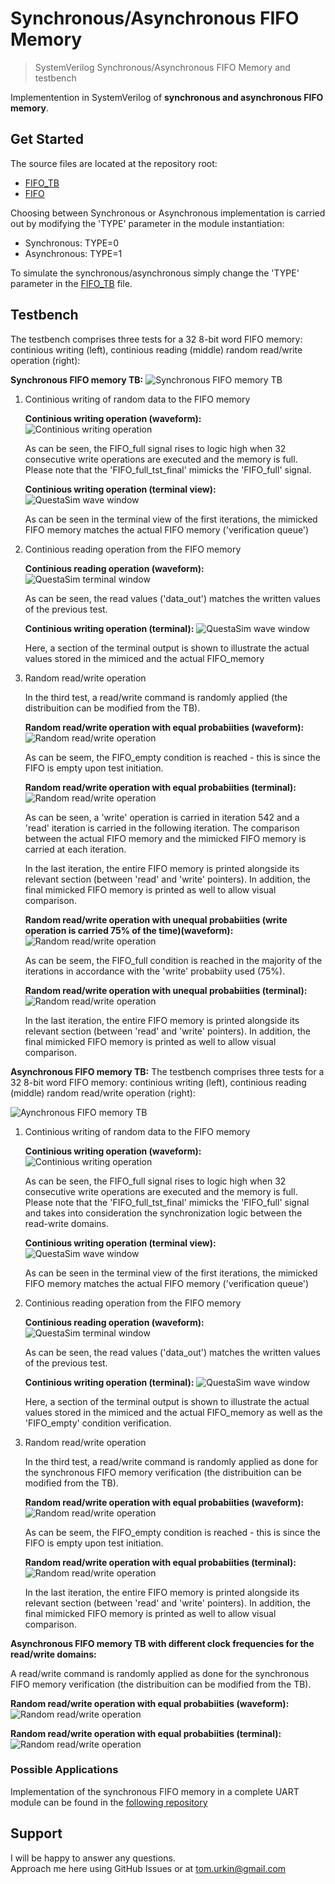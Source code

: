 # Synchronous/Asynchronous FIFO Memory

> SystemVerilog Synchronous/Asynchronous FIFO Memory and testbench  

Implementention in SystemVerilog of __synchronous and asynchronous FIFO memory__.  

## Get Started

The source files  are located at the repository root:

- [FIFO_TB](./FIFO_TB.sv)
- [FIFO](./FIFO.sv)

Choosing between Synchronous or Asynchronous implementation is carried out by modifying the 'TYPE' parameter in the module instantiation:
- Synchronous: TYPE=0
- Asynchronous: TYPE=1

To simulate the synchronous/asynchronous simply change the 'TYPE' parameter in the [FIFO_TB](./FIFO_TB.sv) file.
## Testbench

The testbench comprises three tests for a 32 8-bit word FIFO memory: continious writing (left), continious reading (middle) random read/write operation (right):

**Synchronous FIFO memory TB:**
	![Synchronous FIFO memory TB](./docs/synchronous_read_write_mix.JPG) 


1.	Continious writing of random data to the FIFO memory

	**Continious writing operation (waveform):**
		![Continious writing operation](./docs/synchronous_write.JPG) 

	As can be seen, the FIFO_full signal rises to logic high when 32 consecutive write operations are executed and the memory is full. 
	Please note that the 'FIFO_full_tst_final' mimicks the 'FIFO_full' signal.

	**Continious writing operation (terminal view):**
		![QuestaSim wave window](./docs/synchronous_write_terminal.JPG)  
	
	As can be seen in the terminal view of the first iterations, the mimicked FIFO memory matches the actual FIFO memory ('verification queue')	

2.	Continious reading operation from the FIFO memory  
	
	**Continious reading operation (waveform):**
		![QuestaSim terminal window](./docs/synchronous_read.JPG) 

	As can be seen, the read values ('data_out') matches the written values of the previous test.

	**Continious writing operation (terminal):**
		![QuestaSim wave window](./docs/synchronous_read_terminal.JPG)  

	Here, a section of the terminal output is shown to illustrate the actual values stored in the mimiced and the actual FIFO_memory
	
3.	Random read/write operation 

	In the third test, a read/write command is randomly applied (the distribuition can be modified from the TB).

	**Random read/write operation with equal probabiities (waveform):**
		![Random read/write operation](./docs/synchronous_random.JPG) 
		
	As can be seem, the FIFO_empty condition is reached - this is since the FIFO is empty upon test initiation.
	
	**Random read/write operation with equal probabiities (terminal):**
		![Random read/write operation](./docs/synchronous_random_terminal.JPG) 

	As can be seen, a 'write' operation is carried in iteration 542 and a 'read' iteration is carried in the following iteration.
	The comparison between the actual FIFO memory and the mimicked FIFO memory is carried at each iteration.
	
	In the last iteration, the entire FIFO memory is printed alongside its relevant section (between 'read' and 'write' pointers).
	In addition, the final mimicked FIFO memory is printed as well to allow visual comparison.
	
	**Random read/write operation with unequal probabiities (write operation is carried 75% of the time)(waveform):**
		![Random read/write operation](./docs/synchronous_random_unequal_dist.JPG)
	
	As can be seem, the FIFO_full condition is reached in the majority of the iterations in accordance with the 'write' probabiity used (75%).
	
	**Random read/write operation with unequal probabiities (terminal):**
		![Random read/write operation](./docs/synchronous_random_unequal_dist_terminal.JPG)	
	
	In the last iteration, the entire FIFO memory is printed alongside its relevant section (between 'read' and 'write' pointers).
	In addition, the final mimicked FIFO memory is printed as well to allow visual comparison.	

**Asynchronous FIFO memory TB:**
The testbench comprises three tests for a 32 8-bit word FIFO memory: continious writing (left), continious reading (middle) random read/write operation (right):

![Aynchronous FIFO memory TB](./docs/asynchronous_read_write_mix.JPG) 

1.	Continious writing of random data to the FIFO memory

	**Continious writing operation (waveform):**
		![Continious writing operation](./docs/asynchronous_write.JPG) 

	As can be seen, the FIFO_full signal rises to logic high when 32 consecutive write operations are executed and the memory is full. 
	Please note that the 'FIFO_full_tst_final' mimicks the 'FIFO_full' signal and takes into consideration the synchronization logic between the read-write domains.

	**Continious writing operation (terminal view):**
		![QuestaSim wave window](./docs/asynchronous_write_terminal.JPG)  
	
	As can be seen in the terminal view of the first iterations, the mimicked FIFO memory matches the actual FIFO memory ('verification queue')	

2.	Continious reading operation from the FIFO memory  
	
	**Continious reading operation (waveform):**
		![QuestaSim terminal window](./docs/asynchronous_read.JPG) 

	As can be seen, the read values ('data_out') matches the written values of the previous test.

	**Continious writing operation (terminal):**
		![QuestaSim wave window](./docs/asynchronous_read_terminal.JPG)  

	Here, a section of the terminal output is shown to illustrate the actual values stored in the mimiced and the actual FIFO_memory as well as the 'FIFO_empty' condition verification.

3.	Random read/write operation 

	In the third test, a read/write command is randomly applied as done for the synchronous FIFO memory verification (the distribuition can be modified from the TB).

	**Random read/write operation with equal probabiities (waveform):**
		![Random read/write operation](./docs/asynchronous_random.JPG) 
		
	As can be seem, the FIFO_empty condition is reached - this is since the FIFO is empty upon test initiation.
	
	**Random read/write operation with equal probabiities (terminal):**
		![Random read/write operation](./docs/asynchronous_random_terminal.JPG) 

	In the last iteration, the entire FIFO memory is printed alongside its relevant section (between 'read' and 'write' pointers).
	In addition, the final mimicked FIFO memory is printed as well to allow visual comparison.
	
**Asynchronous FIFO memory TB with different clock frequencies for the read/write domains:**

A read/write command is randomly applied as done for the synchronous FIFO memory verification (the distribuition can be modified from the TB).

**Random read/write operation with equal probabiities (waveform):**
	![Random read/write operation](./docs/asynchronous_random_differen_clocks.JPG) 	
	
**Random read/write operation with equal probabiities (terminal):**
	![Random read/write operation](./docs/asynchronous_random_differen_clocks_terminal.JPG) 

### Possible Applications

Implementation of the synchronous FIFO memory in a complete UART module can be found in the [following repository](https://github.com/tom-urkin/UART)

## Support

I will be happy to answer any questions.  
Approach me here using GitHub Issues or at tom.urkin@gmail.com